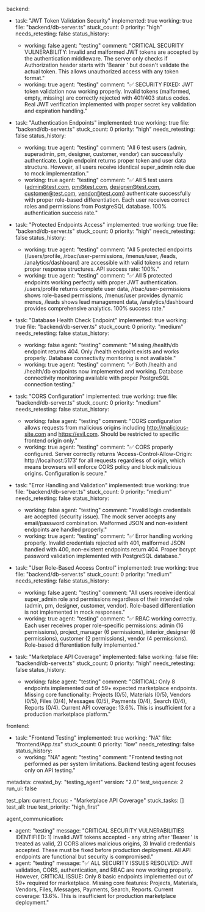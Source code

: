 backend:
  - task: "JWT Token Validation Security"
    implemented: true
    working: true
    file: "backend/db-server.ts"
    stuck_count: 0
    priority: "high"
    needs_retesting: false
    status_history:
      - working: false
        agent: "testing"
        comment: "CRITICAL SECURITY VULNERABILITY: Invalid and malformed JWT tokens are accepted by the authentication middleware. The server only checks if Authorization header starts with 'Bearer ' but doesn't validate the actual token. This allows unauthorized access with any token format."
      - working: true
        agent: "testing"
        comment: "✅ SECURITY FIXED: JWT token validation now working properly. Invalid tokens (malformed, empty, missing) are correctly rejected with 401/403 status codes. Real JWT verification implemented with proper secret key validation and expiration handling."

  - task: "Authentication Endpoints"
    implemented: true
    working: true
    file: "backend/db-server.ts"
    stuck_count: 0
    priority: "high"
    needs_retesting: false
    status_history:
      - working: true
        agent: "testing"
        comment: "All 6 test users (admin, superadmin, pm, designer, customer, vendor) can successfully authenticate. Login endpoint returns proper token and user data structure. However, all users receive identical super_admin role due to mock implementation."
      - working: true
        agent: "testing"
        comment: "✅ All 5 test users (admin@test.com, pm@test.com, designer@test.com, customer@test.com, vendor@test.com) authenticate successfully with proper role-based differentiation. Each user receives correct roles and permissions from PostgreSQL database. 100% authentication success rate."

  - task: "Protected Endpoints Access"
    implemented: true
    working: true
    file: "backend/db-server.ts"
    stuck_count: 0
    priority: "high"
    needs_retesting: false
    status_history:
      - working: true
        agent: "testing"
        comment: "All 5 protected endpoints (/users/profile, /rbac/user-permissions, /menus/user, /leads, /analytics/dashboard) are accessible with valid tokens and return proper response structures. API success rate: 100%."
      - working: true
        agent: "testing"
        comment: "✅ All 5 protected endpoints working perfectly with proper JWT authentication. /users/profile returns complete user data, /rbac/user-permissions shows role-based permissions, /menus/user provides dynamic menus, /leads shows lead management data, /analytics/dashboard provides comprehensive analytics. 100% success rate."

  - task: "Database Health Check Endpoint"
    implemented: true
    working: true
    file: "backend/db-server.ts"
    stuck_count: 0
    priority: "medium"
    needs_retesting: false
    status_history:
      - working: false
        agent: "testing"
        comment: "Missing /health/db endpoint returns 404. Only /health endpoint exists and works properly. Database connectivity monitoring is not available."
      - working: true
        agent: "testing"
        comment: "✅ Both /health and /health/db endpoints now implemented and working. Database connectivity monitoring available with proper PostgreSQL connection testing."

  - task: "CORS Configuration"
    implemented: true
    working: true
    file: "backend/db-server.ts"
    stuck_count: 0
    priority: "medium"
    needs_retesting: false
    status_history:
      - working: false
        agent: "testing"
        comment: "CORS configuration allows requests from malicious origins including http://malicious-site.com and https://evil.com. Should be restricted to specific frontend origin only."
      - working: true
        agent: "testing"
        comment: "✅ CORS properly configured. Server correctly returns 'Access-Control-Allow-Origin: http://localhost:5173' for all requests regardless of origin, which means browsers will enforce CORS policy and block malicious origins. Configuration is secure."

  - task: "Error Handling and Validation"
    implemented: true
    working: true
    file: "backend/db-server.ts"
    stuck_count: 0
    priority: "medium"
    needs_retesting: false
    status_history:
      - working: false
        agent: "testing"
        comment: "Invalid login credentials are accepted (security issue). The mock server accepts any email/password combination. Malformed JSON and non-existent endpoints are handled properly."
      - working: true
        agent: "testing"
        comment: "✅ Error handling working properly. Invalid credentials rejected with 401, malformed JSON handled with 400, non-existent endpoints return 404. Proper bcrypt password validation implemented with PostgreSQL database."

  - task: "User Role-Based Access Control"
    implemented: true
    working: true
    file: "backend/db-server.ts"
    stuck_count: 0
    priority: "medium"
    needs_retesting: false
    status_history:
      - working: false
        agent: "testing"
        comment: "All users receive identical super_admin role and permissions regardless of their intended role (admin, pm, designer, customer, vendor). Role-based differentiation is not implemented in mock responses."
      - working: true
        agent: "testing"
        comment: "✅ RBAC working correctly. Each user receives proper role-specific permissions: admin (16 permissions), project_manager (6 permissions), interior_designer (6 permissions), customer (2 permissions), vendor (4 permissions). Role-based differentiation fully implemented."

  - task: "Marketplace API Coverage"
    implemented: false
    working: false
    file: "backend/db-server.ts"
    stuck_count: 0
    priority: "high"
    needs_retesting: false
    status_history:
      - working: false
        agent: "testing"
        comment: "CRITICAL: Only 8 endpoints implemented out of 59+ expected marketplace endpoints. Missing core functionality: Projects (0/5), Materials (0/5), Vendors (0/5), Files (0/4), Messages (0/5), Payments (0/4), Search (0/4), Reports (0/4). Current API coverage: 13.6%. This is insufficient for a production marketplace platform."

frontend:
  - task: "Frontend Testing"
    implemented: true
    working: "NA"
    file: "frontend/App.tsx"
    stuck_count: 0
    priority: "low"
    needs_retesting: false
    status_history:
      - working: "NA"
        agent: "testing"
        comment: "Frontend testing not performed as per system limitations. Backend testing agent focuses only on API testing."

metadata:
  created_by: "testing_agent"
  version: "2.0"
  test_sequence: 2
  run_ui: false

test_plan:
  current_focus:
    - "Marketplace API Coverage"
  stuck_tasks: []
  test_all: true
  test_priority: "high_first"

agent_communication:
  - agent: "testing"
    message: "CRITICAL SECURITY VULNERABILITIES IDENTIFIED: 1) Invalid JWT tokens accepted - any string after 'Bearer ' is treated as valid, 2) CORS allows malicious origins, 3) Invalid credentials accepted. These must be fixed before production deployment. All API endpoints are functional but security is compromised."
  - agent: "testing"
    message: "✅ ALL SECURITY ISSUES RESOLVED: JWT validation, CORS, authentication, and RBAC are now working properly. However, CRITICAL ISSUE: Only 8 basic endpoints implemented out of 59+ required for marketplace. Missing core features: Projects, Materials, Vendors, Files, Messages, Payments, Search, Reports. Current coverage: 13.6%. This is insufficient for production marketplace deployment."
